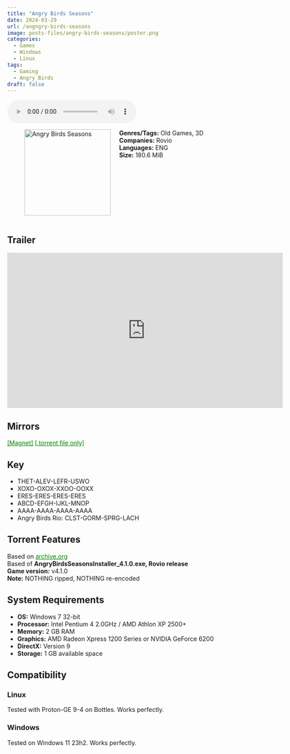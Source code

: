 ```yaml
---
title: "Angry Birds Seasons"
date: 2024-03-29
url: /angngry-birds-seasons
image: posts-files/angry-birds-seasons/poster.png
categories:
  - Games
  - Windows
  - Linux
tags:
  - Gaming
  - Angry Birds
draft: false
---
```


<style>
  body.dark-mode,
  body.dark-mode main * {
    background: url('/posts-files/angry-birds-seasons/background.jpg') center center fixed no-repeat;
    background-size: cover;
    color: #f5f5f5;
  }
</style>

<script>
    document.addEventListener('DOMContentLoaded', function () {
        document.body.classList.add('dark-mode');
        localStorage.setItem('darkMode', 'true');
    });
</script>

<audio controls autoplay>
  <source src="/posts-files/angry-birds-seasons/music.mp3" type="audio/mp3">
  Your browser does not support the audio tag.
</audio>

<figure style="float: left; margin-right: 20px;">
  <img src="/posts-files/angry-birds-seasons/poster.png" alt="Angry Birds Seasons" style="width: 200px;">
</figure>

**Genres/Tags:** Old Games, 3D  
**Companies:** Rovio  
**Languages:** ENG  
**Size:** 180.6 MiB  

# ⠀
# ⠀
## Trailer
<iframe width="640" height="360" src="https://www.youtube.com/embed/l_QoDOOw_14" title="Angry Birds Seasons - All Trailers, Announcements and Promos" frameborder="0" allow="accelerometer; autoplay; clipboard-write; encrypted-media; gyroscope; picture-in-picture; web-share" referrerpolicy="strict-origin-when-cross-origin" allowfullscreen></iframe>

## Mirrors
<a href="magnet:?xt=urn:btih:VLCEHUK7WFOEJRWOKXUGMNSUBTNHO4SP&dn=Angry%20Birds%20Seasons" style="color: green;">[Magnet]</a>
<a href="https://www.dropbox.com/scl/fi/wrqij1jcr25616xt9ccz7/Angry-Birds-Seasons.torrent?rlkey=1dtlc9qbhl3a1tyy9pufj5lrh&st=3iodkwwe&dl=1" style="color: green;">[.torrent file only]</a>

## Key
- THET-ALEV-LEFR-USWO
- XOXO-OXOX-XXOO-OOXX
- ERES-ERES-ERES-ERES 
- ABCD-EFGH-IJKL-MNOP
- AAAA-AAAA-AAAA-AAAA 
- Angry Birds Rio: CLST-GORM-SPRG-LACH

## Torrent Features
Based on <a href="https://archive.org/details/angry-birds-pc" style="color: green;">archive.org</a>   
Based of **AngryBirdsSeasonsInstaller_4.1.0.exe, Rovio release**  
**Game version:** v4.1.0  
**Note:** NOTHING ripped, NOTHING re-encoded

## System Requirements
- **OS:** Windows 7 32-bit
- **Processor:** Intel Pentium 4 2.0GHz / AMD Athlon XP 2500+
- **Memory:** 2 GB RAM
- **Graphics:** AMD Radeon Xpress 1200 Series or NVIDIA GeForce 6200
- **DirectX:** Version 9
- **Storage:** 1 GB available space

## Compatibility
### Linux
Tested with Proton-GE 9-4 on Bottles. Works perfectly.

### Windows
Tested on Windows 11 23h2. Works perfectly.
